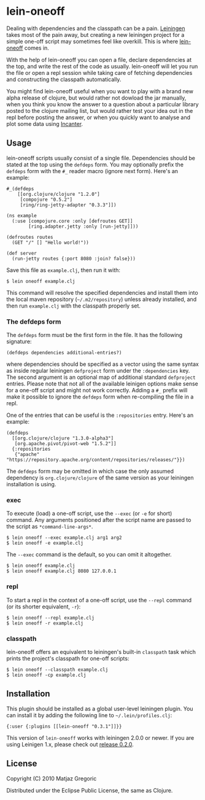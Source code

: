 # lein-oneoff

Dealing with dependencies and the classpath can be a
pain. [Leiningen](http://github.com/technomancy/leiningen) takes most
of the pain away, but creating a new leiningen project for a simple
one-off script may sometimes feel like overkill. This is where
[lein-oneoff](http://github.com/mtyaka/lein-oneoff) comes in.

With the help of lein-oneoff you can open a file, declare
dependencies at the top, and write the rest of the code as
usually. lein-oneoff will let you run the file or open a repl session
while taking care of fetching dependencies and constructing the
classpath automatically.

You might find lein-oneoff useful when you want to play with a brand
new alpha release of clojure, but would rather not dowload the jar
manually, when you think you know the answer to a question about a
particular library posted to the clojure mailing list, but would
rather test your idea out in the repl before posting the answer, or when
you quickly want to analyse and plot some data using
[Incanter](http://incanter.org/).

## Usage

lein-oneoff scripts usually consist of a single file. Dependencies
should be stated at the top using the `defdeps` form. You may
optionally prefix the `defdeps` form with the `#_` reader macro (ignore
next form). Here's an example:

    #_(defdeps
        [[org.clojure/clojure "1.2.0"]
         [compojure "0.5.2"]
         [ring/ring-jetty-adapter "0.3.3"]])

    (ns example
      (:use [compojure.core :only [defroutes GET]]
            [ring.adapter.jetty :only [run-jetty]]))

    (defroutes routes
      (GET "/" [] "Hello world!"))

    (def server
      (run-jetty routes {:port 8080 :join? false}))

Save this file as `example.clj`, then run it with:

    $ lein oneoff example.clj

This command will resolve the specified dependencies and install them
into the local maven repository (`~/.m2/repository`) unless already
installed, and then run `example.clj` with the classpath properly set.

### The defdeps form

The `defdeps` form must be the first form in the file. It has the following
signature:

    (defdeps dependencies additional-entries?)

where dependencies should be specified as a vector using the same
syntax as inside regular leiningen `defproject` form under the
`:dependencies` key. The second argument is an optional map of
additional standard `defproject` entries. Please note that not all of
the available leinigen options make sense for a one-off script and
might not work correctly. Adding a `#_` prefix will make it possible
to ignore the `defdeps` form when re-compiling the file in a repl.

One of the entries that can be useful is the `:repositories` entry. Here's
an example:

    (defdeps
      [[org.clojure/clojure "1.3.0-alpha3"]
       [org.apache.pivot/pivot-web "1.5.2"]]
      {:repositories
       {"apache" "https://repository.apache.org/content/repositories/releases/"}})

The `defdeps` form may be omitted in which case the only assumed
dependency is `org.clojure/clojure` of the same version as your leiningen
installation is using.

### exec

To execute (load) a one-off script, use the `--exec` (or `-e` for short)
command. Any arguments positioned after the script name are passed to
the script as `*command-line-args*`.

    $ lein oneoff --exec example.clj arg1 arg2
    $ lein oneoff -e example.clj

The `--exec` command is the default, so you can omit it altogether.

    $ lein oneoff example.clj
    $ lein oneoff example.clj 8080 127.0.0.1

### repl

To start a repl in the context of a one-off script, use the `--repl`
command (or its shorter equivalent, `-r`):

    $ lein oneoff --repl example.clj
    $ lein oneoff -r example.clj

### classpath

lein-oneoff offers an equivalent to leiningen's built-in `classpath`
task which prints the project's classpath for one-off scripts:

    $ lein oneoff --classpath example.clj
    $ lein oneoff -cp example.clj

## Installation

This plugin should be installed as a global user-level leiningen
plugin. You can install it by adding the following line to
`~/.lein/profiles.clj`:

    {:user {:plugins [[lein-oneoff "0.3.1"]]}}

This version of `lein-oneoff` works with leiningen 2.0.0 or newer.
If you are using Leinigen 1.x, please check out
[release 0.2.0](https://github.com/mtyaka/lein-oneoff/tree/v0.2.0).


## License

Copyright (C) 2010 Matjaz Gregoric

Distributed under the Eclipse Public License, the same as Clojure.
